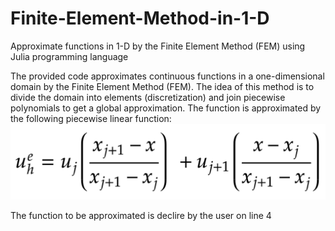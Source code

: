 # Finite-Element-Method-in-1-D
Approximate functions in 1-D by the Finite Element Method (FEM) using Julia programming language

The provided code approximates continuous functions in a one-dimensional domain by the Finite Element Method (FEM). The idea of this method is to divide the domain into elements (discretization) and join piecewise polynomials to get a global approximation. The function is approximated by the following piecewise linear function:
![Sampling design](https://github.com/jmrmcode/Finite-Element-Method-in-1-D/blob/master/math-20200517.png)

The function to be approximated is declire by the user on line 4
